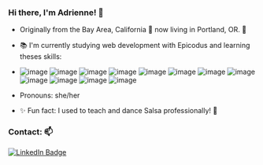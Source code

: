 ### Hi there, I'm Adrienne! 👋
- Originally from the Bay Area, California 🌉  now living in Portland, OR. 🌲
- 📚 I'm currently studying web development with Epicodus and 
learning theses skills: 
- ![image](https://user-images.githubusercontent.com/100542795/170895842-14e5ef45-91ab-490d-9538-137442dd0aaf.png) ![image](https://user-images.githubusercontent.com/100542795/170895873-4a069612-00b3-43a6-a348-a1b35e09d9bc.png) ![image](https://user-images.githubusercontent.com/100542795/170895941-5d47785e-c809-43f1-bfd2-6f1c5c1a4d52.png) ![image](https://user-images.githubusercontent.com/100542795/170895979-94cff32d-a262-4456-b853-bed1adc5734d.png) ![image](https://user-images.githubusercontent.com/100542795/170895986-ba7ec19a-77cc-4522-b6fc-ea06654e2b43.png) ![image](https://user-images.githubusercontent.com/100542795/170896015-54d1f546-4e3c-4c15-b552-694a061c2e06.png) ![image](https://user-images.githubusercontent.com/100542795/170896022-490ac7c6-cf57-404b-a2bc-208c66185650.png)
![image](https://user-images.githubusercontent.com/100542795/170896031-c6d055b5-4ff8-49de-b212-02959ef55c4f.png) ![image](https://user-images.githubusercontent.com/100542795/170896048-fe5e18e5-f85a-4b3e-ba47-ff8efbab874d.png) ![image](https://user-images.githubusercontent.com/100542795/170896053-584dc027-fd7d-4f76-b35b-498812551acf.png) ![image](https://user-images.githubusercontent.com/100542795/170896137-5f379b46-8f82-460f-8ab3-900fe963733e.png) ![image](https://user-images.githubusercontent.com/100542795/170896150-ff2d3c3a-6bba-4aaf-8336-3df49946cb2d.png) 

- Pronouns: she/her

- ✨ Fun fact: I used to teach and dance Salsa professionally! 💃 


### Contact: 📫 
<div id="badges">
  <a href="https://www.linkedin.com/in/adrienne-matosich-/">
    <img src="https://img.shields.io/badge/LinkedIn-blue?style=for-the-badge&logo=linkedin&logoColor=white" alt="LinkedIn Badge"/>
  </a>
